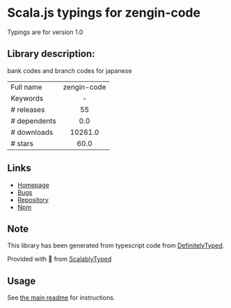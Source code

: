 
# Scala.js typings for zengin-code

Typings are for version 1.0

## Library description:
bank codes and branch codes for japanese

|                    |                 |
| ------------------ | :-------------: |
| Full name          | zengin-code |
| Keywords           | - |
| # releases         | 55 |
| # dependents       | 0.0 |
| # downloads        | 10261.0 |
| # stars            | 60.0 |

## Links
- [Homepage](https://github.com/zengin-code/zengin-js#readme)
- [Bugs](https://github.com/zengin-code/zengin-js/issues)
- [Repository](https://github.com/zengin-code/zengin-js)
- [Npm](https://www.npmjs.com/package/zengin-code)
    


## Note
This library has been generated from typescript code from [DefinitelyTyped](https://definitelytyped.org).

Provided with :purple_heart: from [ScalablyTyped](https://github.com/oyvindberg/ScalablyTyped)

## Usage
See [the main readme](../../readme.md) for instructions.


